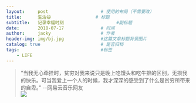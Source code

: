```yaml
---
layout:     post   				    # 使用的布局（不需要改）
title:      生活😃  				# 标题 
subtitle:   记录幸福时刻                    #副标题
date:       2018-07-17 				# 时间
author:     jacky					# 作者
header-img: img/bj.jpg 	            #这篇文章标题背景图片
catalog: true 						# 是否归档
tags:								#标签
    - LIFE
---
```



>“当我无心牵挂时，贫穷对我来说只是晚上吃馒头和吃牛排的区别，无损我的快乐。可当我爱上一个人的时候，我才深深的感受到了什么是贫穷所带来的自卑。”  --网易云音乐网友  
![](http://ww3.sinaimg.cn/mw600/0073ob6Pgy1ftcsqv11nbj30sm1gwq6q.jpg)
